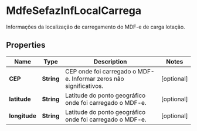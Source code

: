 

# MdfeSefazInfLocalCarrega

Informações da localização de carregamento do MDF-e de carga lotação.

## Properties

| Name | Type | Description | Notes |
|------------ | ------------- | ------------- | -------------|
|**CEP** | **String** | CEP onde foi carregado o MDF-e.  Informar zeros não significativos. |  [optional] |
|**latitude** | **String** | Latitude do ponto geográfico onde foi carregado o MDF-e. |  [optional] |
|**longitude** | **String** | Latitude do ponto geográfico onde foi carregado o MDF-e. |  [optional] |



